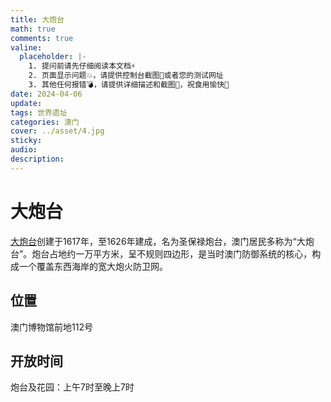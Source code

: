```yaml
---
title: 大炮台
math: true
comments: true
valine:
  placeholder: |-
    1. 提问前请先仔细阅读本文档⚡
    2. 页面显示问题💥，请提供控制台截图📸或者您的测试网址
    3. 其他任何报错💣，请提供详细描述和截图📸，祝食用愉快💪
date: 2024-04-06
update:
tags: 世界遗址
categories: 澳门
cover: ../asset/4.jpg
sticky:
audio:
description:
---
```

# 大炮台
[大炮台](https://www.macaotourism.gov.mo/zh-hans/sightseeing/fortresses/mount-fortress)创建于1617年，至1626年建成，名为圣保禄炮台，澳门居民多称为“大炮台”。炮台占地约一万平方米，呈不规则四边形，是当时澳门防御系统的核心，构成一个覆盖东西海岸的宽大炮火防卫网。
## 位置
澳门博物馆前地112号
## 开放时间
炮台及花园：上午7时至晚上7时
